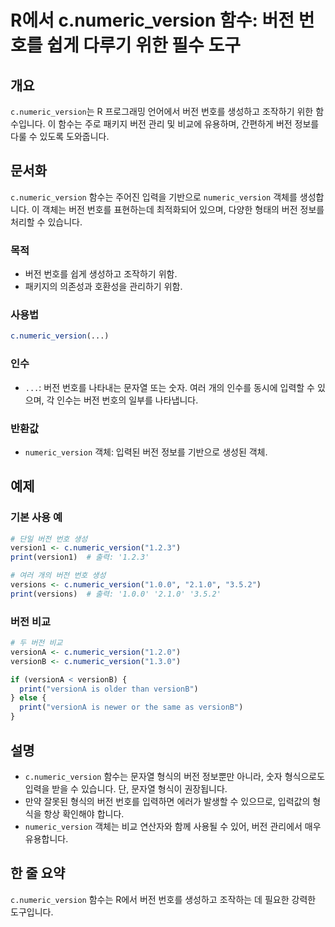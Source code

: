 <!--
Meta Description: # R에서 c.numeric_version 함수: 버전 번호를 쉽게 다루기 위한 필수 도구 ## 개요 `c.numeric_version`는 R 프로그래밍 언어에서 버전 번호를 생성하고 조작하기 위한 함수입니다. 이 함수는 주로 패키지 버전 관리 및 비교에 유용하며, 간...
Meta Keywords: numeric_version, 번호를, 함수는, print, versiona
-->

# R에서 c.numeric_version 함수: 버전 번호를 쉽게 다루기 위한 필수 도구

## 개요
`c.numeric_version`는 R 프로그래밍 언어에서 버전 번호를 생성하고 조작하기 위한 함수입니다. 이 함수는 주로 패키지 버전 관리 및 비교에 유용하며, 간편하게 버전 정보를 다룰 수 있도록 도와줍니다.

## 문서화
`c.numeric_version` 함수는 주어진 입력을 기반으로 `numeric_version` 객체를 생성합니다. 이 객체는 버전 번호를 표현하는데 최적화되어 있으며, 다양한 형태의 버전 정보를 처리할 수 있습니다.

### 목적
- 버전 번호를 쉽게 생성하고 조작하기 위함.
- 패키지의 의존성과 호환성을 관리하기 위함.

### 사용법
```R
c.numeric_version(...)
```

### 인수
- `...`: 버전 번호를 나타내는 문자열 또는 숫자. 여러 개의 인수를 동시에 입력할 수 있으며, 각 인수는 버전 번호의 일부를 나타냅니다.

### 반환값
- `numeric_version` 객체: 입력된 버전 정보를 기반으로 생성된 객체.

## 예제
### 기본 사용 예
```R
# 단일 버전 번호 생성
version1 <- c.numeric_version("1.2.3")
print(version1)  # 출력: '1.2.3'

# 여러 개의 버전 번호 생성
versions <- c.numeric_version("1.0.0", "2.1.0", "3.5.2")
print(versions)  # 출력: '1.0.0' '2.1.0' '3.5.2'
```

### 버전 비교
```R
# 두 버전 비교
versionA <- c.numeric_version("1.2.0")
versionB <- c.numeric_version("1.3.0")

if (versionA < versionB) {
  print("versionA is older than versionB")
} else {
  print("versionA is newer or the same as versionB")
}
```

## 설명
- `c.numeric_version` 함수는 문자열 형식의 버전 정보뿐만 아니라, 숫자 형식으로도 입력을 받을 수 있습니다. 단, 문자열 형식이 권장됩니다.
- 만약 잘못된 형식의 버전 번호를 입력하면 에러가 발생할 수 있으므로, 입력값의 형식을 항상 확인해야 합니다.
- `numeric_version` 객체는 비교 연산자와 함께 사용될 수 있어, 버전 관리에서 매우 유용합니다.

## 한 줄 요약
`c.numeric_version` 함수는 R에서 버전 번호를 생성하고 조작하는 데 필요한 강력한 도구입니다.